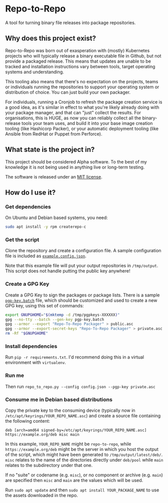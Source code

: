 # Repo-to-Repo

A tool for turning binary file releases into package repositories.

## Why does this project exist?

Repo-to-Repo was born out of exasperation with (mostly) Kubernetes projects who
will typically release a binary executable file in Github, but not provide a
packaged release. This means that updates are unable to be tracked and
installation instructions vary between tools, target operating systems and
understanding.

This tooling also means that there's no expectation on the projects, teams or
individuals running the repositories to support your operating system or
distribution of choice. You can just build your own packager.

For individuals, running a Cronjob to refresh the package creation service is
a good idea, as it's similar in effect to what you're likely already doing with
your package manager, and that can "just" collect the results. For
organisations, this is HUGE, as now you can reliably collect all the
binary-release tools your team uses, and build it into your base image creation
tooling (like Hashicorp Packer), or your automatic deployment tooling (like
Ansible from RedHat or Puppet from Perforce).

## What state is the project in?

This project should be considered Alpha software. To the best of my knowledge
it is not being used in anything live or long-term testing.

The software is released under an [MIT license](LICENSE).

## How do I use it?

### Get dependencies

On Ubuntu and Debian based systems, you need:

```bash
sudo apt install -y rpm createrepo-c
```

### Get the script

Clone the repository and create a configuration file. A sample configuration
file is included as [`example.config.json`](examples/example.config.json).

Note that this example file will put your output repositories in `/tmp/output`.
This script does not handle putting the public key anywhere!

### Create a GPG Key

Create a GPG Key to sign the packages or package lists. There is a sample
[`pgp-key.batch`](examples/pgp-key.batch) file, which should be customized and
used to create a new GPG key, using this set of commands:

```bash
export GNUPGHOME="$(mktemp -d /tmp/pgpkeys-XXXXXX)"
gpg --no-tty --batch --gen-key pgp-key.batch
gpg --armor --export "Repo-To-Repo Packager" > public.asc
gpg --armor --export-secret-keys "Repo-To-Repo Packager" > private.asc
rm -Rf "$GNUPGHOME"
```

### Install dependencies

Run `pip -r requirements.txt`. I'd recommend doing this in a virtual
environment with `virtualenv`.

### Run me

Then run
`repo_to_repo.py --config config.json --pgp-key private.asc`

### Consume me in Debian based distributions

Copy the private key to the consuming device (typically now in
`/etc/apt/keyrings/YOUR_REPO_NAME.asc`) and create a source file
containing the following content:

```deb
deb [arch=amd64 signed-by=/etc/apt/keyrings/YOUR_REPO_NAME.asc] https://example.org/deb misc main
```

In this example, `YOUR_REPO_NAME` might be `repo-to-repo`, while
`https://example.org/deb` might be the server in which you host the output of
the script, which might have been generated to `/tmp/output/latest/deb/`.
`misc` relates to the name of the directories directly under `deb/pool` while
`main` relates to the subdirectory under that one.

If no "suite" or codename (e.g. `misc`), or no component or archive (e.g.
`main`) are specified then `misc` and `main` are the values which will be used.

Run `sudo apt update` and then `sudo apt install YOUR_PACKAGE_NAME` to use the
assets downloaded in the repo.
